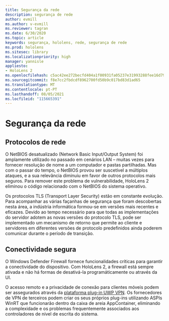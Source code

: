 ```yaml
---
title: Segurança da rede
description: segurança de rede
author: evmill
ms.author: v-evmill
ms.reviewer: tagran
ms.date: 6/30/2020
ms.topic: article
keywords: segurança, hololens, rede, segurança de rede
ms.prod: hololens
ms.sitesec: library
ms.localizationpriority: high
manager: yannisle
appliesto:
- HoloLens 2
ms.openlocfilehash: c5ac42ee272becfd404a1f00931fa05237e31993288fee16d79d73f79aade646
ms.sourcegitcommit: f8e7cc2fbdcdf8962700fd50b9c017bd83d1ad65
ms.translationtype: MT
ms.contentlocale: pt-PT
ms.lasthandoff: 08/05/2021
ms.locfileid: "115665391"
---
```

# <a name="network-security"></a>Segurança da rede

## <a name="network-protocols"></a>Protocolos de rede

O NetBIOS desatualizado (Network Basic Input/Output System) foi amplamente utilizado no passado em cenários LAN – muitas vezes para fornecer resolução de nome a um computador e pastas partilhadas. Mas com o passar do tempo, o NetBIOS provou ser suscetível a múltiplos ataques, e a sua relevância diminuiu em favor de outros protocolos mais seguros. Para remover este problema de vulnerabilidade, HoloLens 2 eliminou o código relacionado com o NetBIOS do sistema operativo.

Os protocolos TLS (Transport Layer Security) estão em constante evolução. Para acompanhar as várias façanhas de segurança que foram descobertas nesta área, a indústria informática formou-se em versões mais recentes e eficazes. Devido ao tempo necessário para que todas as implementações do servidor adotem as novas versões do protocolo TLS, pode ser implementado um mecanismo de retorno que permite ao cliente e servidores em diferentes versões de protocolo predefinidos ainda poderem comunicar durante o período de transição.

## <a name="secure-connectivity"></a>Conectividade segura 

O Windows Defender Firewall fornece funcionalidades críticas para garantir a conectividade do dispositivo. Com HoloLens 2, a firewall está sempre ativada e não há formas de desativá-la programáticamente ou através da UI.

O acesso remoto e a privacidade de conexão para clientes móveis podem ser assegurados através da [plataforma plug-in UWP VPN](/uwp/api/Windows.Networking.Vpn?view=winrt-19041). Os fornecedores de VPN de terceiros podem criar os seus próprios plug-ins utilizando ASPIs WinRT que funcionarão dentro da caixa de areia AppContainer, eliminando a complexidade e os problemas frequentemente associados aos controladores de nível de escrita do sistema.
